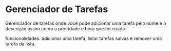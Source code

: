 # Gerenciador de Tarefas

Gerenciador de tarefas onde voce pode adicionar uma tarefa pelo nome e a descrição assim como a prioridade e hora que foi criada

funcionalidades: adicionar uma tarefa, listar tarefas salvas e remover uma tarefa da lista.

